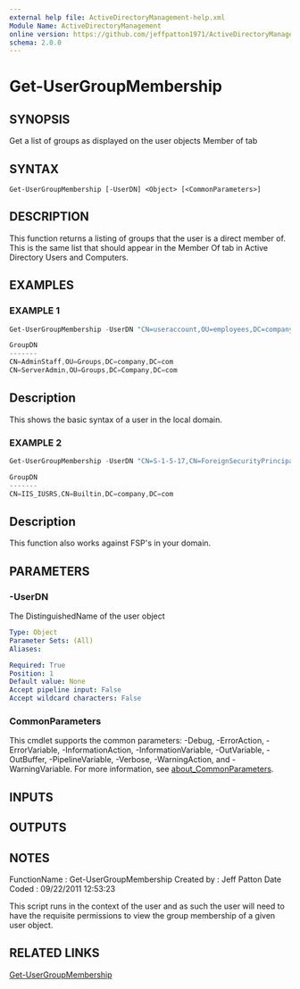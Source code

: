 ```yaml
---
external help file: ActiveDirectoryManagement-help.xml
Module Name: ActiveDirectoryManagement
online version: https://github.com/jeffpatton1971/ActiveDirectoryManagement/blob/1.1.0/docs/Get-UserGroupMembership.md#get-usergroupmembership
schema: 2.0.0
---
```


# Get-UserGroupMembership

## SYNOPSIS
Get a list of groups as displayed on the user objects Member of tab

## SYNTAX

```
Get-UserGroupMembership [-UserDN] <Object> [<CommonParameters>]
```

## DESCRIPTION
This function returns a listing of groups that the user is a direct member of.
This is the same list that should appear in the Member Of tab in Active
Directory Users and Computers.

## EXAMPLES

### EXAMPLE 1
```powershell
Get-UserGroupMembership -UserDN "CN=useraccount,OU=employees,DC=company,DC=com"

GroupDN
-------
CN=AdminStaff,OU=Groups,DC=company,DC=com
CN=ServerAdmin,OU=Groups,DC=Company,DC=com
```

Description
-----------
This shows the basic syntax of a user in the local domain.

### EXAMPLE 2
```powershell
Get-UserGroupMembership -UserDN "CN=S-1-5-17,CN=ForeignSecurityPrincipals,DC=company,DC=com"

GroupDN
-------
CN=IIS_IUSRS,CN=Builtin,DC=company,DC=com
```

Description
-----------
This function also works against FSP's in your domain.

## PARAMETERS

### -UserDN
The DistinguishedName of the user object

```yaml
Type: Object
Parameter Sets: (All)
Aliases:

Required: True
Position: 1
Default value: None
Accept pipeline input: False
Accept wildcard characters: False
```

### CommonParameters
This cmdlet supports the common parameters: -Debug, -ErrorAction, -ErrorVariable, -InformationAction, -InformationVariable, -OutVariable, -OutBuffer, -PipelineVariable, -Verbose, -WarningAction, and -WarningVariable. For more information, see [about_CommonParameters](http://go.microsoft.com/fwlink/?LinkID=113216).

## INPUTS

## OUTPUTS

## NOTES
FunctionName : Get-UserGroupMembership
Created by   : Jeff Patton
Date Coded   : 09/22/2011 12:53:23

This script runs in the context of the user and as such the user will need to
have the requisite permissions to view the group membership  of a given user
object.

## RELATED LINKS

[Get-UserGroupMembership](https://github.com/jeffpatton1971/ActiveDirectoryManagement/blob/1.1.0/docs/Get-UserGroupMembership.md#get-usergroupmembership)

